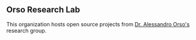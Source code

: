 ## Orso Research Lab

This organization hosts open source projects from [Dr. Alessandro Orso's](https://research.gatech.edu/people/alessandro-orso) research group.
